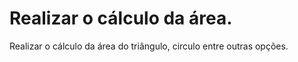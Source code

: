 # Realizar o cálculo da área.
Realizar o cálculo da área do triângulo, circulo entre outras opções.

